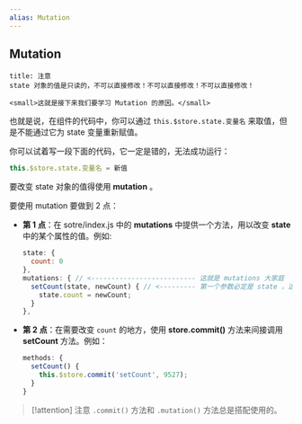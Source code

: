 ```yaml
---
alias: Mutation
---
```


## Mutation

````ad-attention
title: 注意
state 对象的值是只读的，不可以直接修改！不可以直接修改！不可以直接修改！

<small>这就是接下来我们要学习 Mutation 的原因。</small>
````

也就是说，在组件的代码中，你可以通过 `this.$store.state.变量名` 来取值，但是不能通过它为 state 变量重新赋值。

你可以试着写一段下面的代码，它一定是错的，无法成功运行：

```js
this.$store.state.变量名 = 新值
```

要改变 state 对象的值得使用 **mutation** 。

要使用 mutation 要做到 2 点：

- **第 1 点**：在 sotre/index.js 中的 **mutations** 中提供一个方法，用以改变 **state** 中的某个属性的值。例如:

  ```js
  state: {
    count: 0
  },
  mutations: { // <-------------------------- 这就是 mutations 大家庭
    setCount(state, newCount) { // <--------- 第一个参数必定是 state ，这是固定的规则。
      state.count = newCount;
    }
  },
  ```

- **第 2 点**：在需要改变 `count` 的地方，使用 **store.commit()** 方法来间接调用 **setCount** 方法。例如：

  ```js
  methods: {
    setCount() {
      this.$store.commit('setCount', 9527);
    }
  }
  ```

> [!attention] 注意
> `.commit()` 方法和 `.mutation()` 方法总是搭配使用的。

